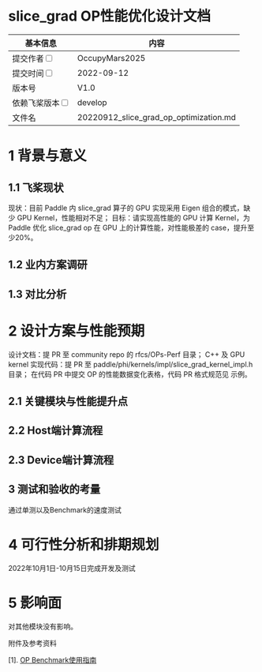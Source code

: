 # slice_grad OP性能优化设计文档

| 基本信息                 | 内容     |
| ---- | -------------------------- |
| 提交作者<input type="checkbox" class="rowselector hidden">   |  OccupyMars2025  |                                         
| 提交时间<input type="checkbox" class="rowselector hidden"> | 2022-09-12 |                                                
| 版本号     | V1.0  |                       
| 依赖飞桨版本<input type="checkbox" class="rowselector hidden">| develop|                      
| 文件名    | 20220912_slice_grad_op_optimization.md<br> |

 # 1 背景与意义

##  1.1 飞桨现状

现状：目前 Paddle 内 slice_grad 算子的 GPU 实现采用 Eigen 组合的模式，缺少 GPU Kernel，性能相对不足；
目标：请实现高性能的 GPU 计算 Kernel，为 Paddle 优化 slice_grad op 在 GPU 上的计算性能，对性能极差的 case，提升至少20%。

 ## 1.2 业内方案调研


 ## 1.3 对比分析


 # 2 设计方案与性能预期
设计文档：提 PR 至 community repo 的 rfcs/OPs-Perf 目录；
C++ 及 GPU kernel 实现代码：提 PR 至 paddle/phi/kernels/impl/slice_grad_kernel_impl.h 目录；
在代码 PR 中提交 OP 的性能数据变化表格，代码 PR 格式规范见 示例。

 ## 2.1 关键模块与性能提升点


##  2.2 Host端计算流程


 ## 2.3 Device端计算流程


 ## 3 测试和验收的考量

通过单测以及Benchmark的速度测试

 # 4 可行性分析和排期规划

2022年10月1日-10月15日完成开发及测试


#  5 影响面

对其他模块没有影响。


 附件及参考资料

[1]. [OP Benchmark使用指南](https://github.com/PaddlePaddle/benchmark/blob/master/api/README.md)
